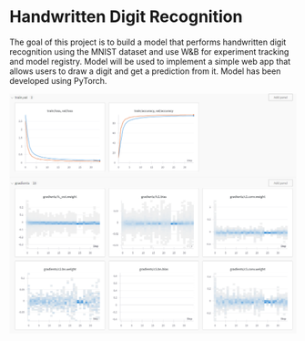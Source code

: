 # Handwritten Digit Recognition

The goal of this project is to build a model that performs handwritten digit recognition using the MNIST dataset and use W&B for experiment tracking and model registry. Model will be used to implement a simple web app that allows users to draw a digit and get a prediction from it. Model has been developed using PyTorch.

![W&B Training Dashboard](./examples/wandb-graphs.png)
